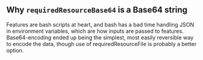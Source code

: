 ## Why `requiredResourceBase64` is a Base64 string

Features are bash scripts at heart, and bash has a bad time handling JSON in environment variables, which are how inputs are passed to features. Base64-encoding ended up being the simplest, most easily reversible way to encode the data, though use of requiredResourceFile is probably a better option.
